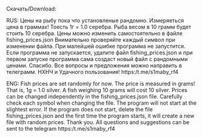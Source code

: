 Скачать/Download:

RUS:
Цены на рыбу пока что установленые рандомно. 
Измеряеться цена в граммах! Тоесть 1г = 1.0 серебра. 
Рыба весом в 10 грамм будет стоить 10 серебра. 
Цены можно изменить самостоятельно в файле fishing_prices.json 
Внимательно проверяйте каждый символ при изменении файла. 
При малейшей ошибке программа не запустится. 
Если программа не запускается, удалите файл fishing_prices.json и при первом запуске программа сама создаст новый файл с рандомными ценами. 
Спасибо. Все вопросы и предложения можно направить в телеграмм.
НХНЧ и Удачного пользования! https:/t.me/s1maby_rf4

ENG:
Fish prices are set randomly for now. The price is measured in grams! 
That is, 1g = 1.0 silver. A fish weighing 10 grams will cost 10 silver. 
Prices can be changed independently in the fishing_prices.json file. 
Carefully check each symbol when changing the file. The program will not start at the slightest error. 
If the program does not start, delete the file fishing_prices.json and the first time the program starts, it will create a new file with random prices. 
Thank you. All questions and suggestions can be sent to the telegram https:/t.me/s1maby_rf4
